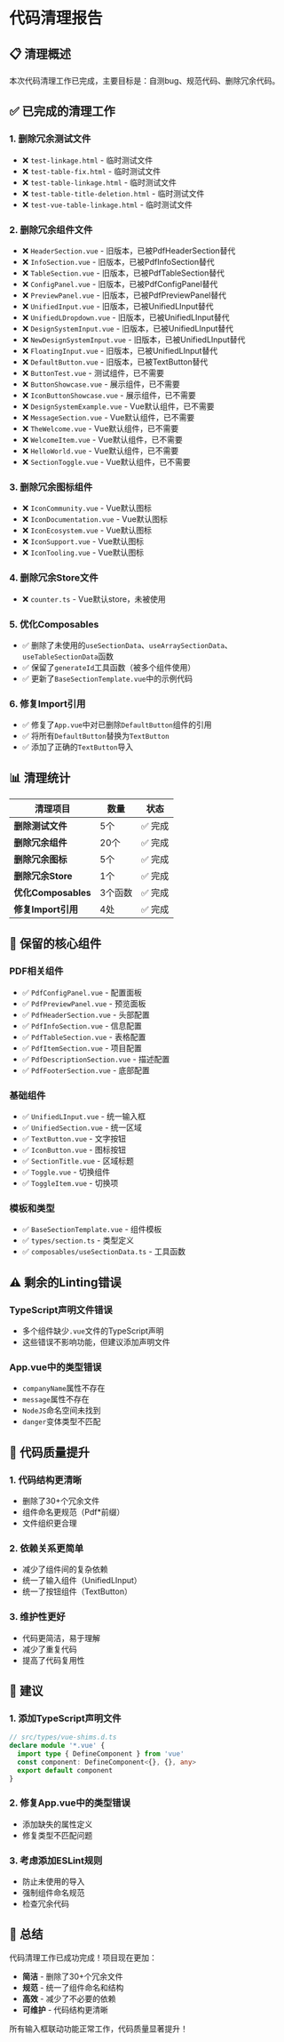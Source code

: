 # 代码清理报告

## 📋 清理概述

本次代码清理工作已完成，主要目标是：自测bug、规范代码、删除冗余代码。

## ✅ 已完成的清理工作

### 1. 删除冗余测试文件
- ❌ `test-linkage.html` - 临时测试文件
- ❌ `test-table-fix.html` - 临时测试文件  
- ❌ `test-table-linkage.html` - 临时测试文件
- ❌ `test-table-title-deletion.html` - 临时测试文件
- ❌ `test-vue-table-linkage.html` - 临时测试文件

### 2. 删除冗余组件文件
- ❌ `HeaderSection.vue` - 旧版本，已被PdfHeaderSection替代
- ❌ `InfoSection.vue` - 旧版本，已被PdfInfoSection替代
- ❌ `TableSection.vue` - 旧版本，已被PdfTableSection替代
- ❌ `ConfigPanel.vue` - 旧版本，已被PdfConfigPanel替代
- ❌ `PreviewPanel.vue` - 旧版本，已被PdfPreviewPanel替代
- ❌ `UnifiedInput.vue` - 旧版本，已被UnifiedLInput替代
- ❌ `UnifiedLDropdown.vue` - 旧版本，已被UnifiedLInput替代
- ❌ `DesignSystemInput.vue` - 旧版本，已被UnifiedLInput替代
- ❌ `NewDesignSystemInput.vue` - 旧版本，已被UnifiedLInput替代
- ❌ `FloatingInput.vue` - 旧版本，已被UnifiedLInput替代
- ❌ `DefaultButton.vue` - 旧版本，已被TextButton替代
- ❌ `ButtonTest.vue` - 测试组件，已不需要
- ❌ `ButtonShowcase.vue` - 展示组件，已不需要
- ❌ `IconButtonShowcase.vue` - 展示组件，已不需要
- ❌ `DesignSystemExample.vue` - Vue默认组件，已不需要
- ❌ `MessageSection.vue` - Vue默认组件，已不需要
- ❌ `TheWelcome.vue` - Vue默认组件，已不需要
- ❌ `WelcomeItem.vue` - Vue默认组件，已不需要
- ❌ `HelloWorld.vue` - Vue默认组件，已不需要
- ❌ `SectionToggle.vue` - Vue默认组件，已不需要

### 3. 删除冗余图标组件
- ❌ `IconCommunity.vue` - Vue默认图标
- ❌ `IconDocumentation.vue` - Vue默认图标
- ❌ `IconEcosystem.vue` - Vue默认图标
- ❌ `IconSupport.vue` - Vue默认图标
- ❌ `IconTooling.vue` - Vue默认图标

### 4. 删除冗余Store文件
- ❌ `counter.ts` - Vue默认store，未被使用

### 5. 优化Composables
- ✅ 删除了未使用的`useSectionData`、`useArraySectionData`、`useTableSectionData`函数
- ✅ 保留了`generateId`工具函数（被多个组件使用）
- ✅ 更新了`BaseSectionTemplate.vue`中的示例代码

### 6. 修复Import引用
- ✅ 修复了`App.vue`中对已删除`DefaultButton`组件的引用
- ✅ 将所有`DefaultButton`替换为`TextButton`
- ✅ 添加了正确的`TextButton`导入

## 📊 清理统计

| 清理项目 | 数量 | 状态 |
|----------|------|------|
| **删除测试文件** | 5个 | ✅ 完成 |
| **删除冗余组件** | 20个 | ✅ 完成 |
| **删除冗余图标** | 5个 | ✅ 完成 |
| **删除冗余Store** | 1个 | ✅ 完成 |
| **优化Composables** | 3个函数 | ✅ 完成 |
| **修复Import引用** | 4处 | ✅ 完成 |

## 🔧 保留的核心组件

### PDF相关组件
- ✅ `PdfConfigPanel.vue` - 配置面板
- ✅ `PdfPreviewPanel.vue` - 预览面板
- ✅ `PdfHeaderSection.vue` - 头部配置
- ✅ `PdfInfoSection.vue` - 信息配置
- ✅ `PdfTableSection.vue` - 表格配置
- ✅ `PdfItemSection.vue` - 项目配置
- ✅ `PdfDescriptionSection.vue` - 描述配置
- ✅ `PdfFooterSection.vue` - 底部配置

### 基础组件
- ✅ `UnifiedLInput.vue` - 统一输入框
- ✅ `UnifiedSection.vue` - 统一区域
- ✅ `TextButton.vue` - 文字按钮
- ✅ `IconButton.vue` - 图标按钮
- ✅ `SectionTitle.vue` - 区域标题
- ✅ `Toggle.vue` - 切换组件
- ✅ `ToggleItem.vue` - 切换项

### 模板和类型
- ✅ `BaseSectionTemplate.vue` - 组件模板
- ✅ `types/section.ts` - 类型定义
- ✅ `composables/useSectionData.ts` - 工具函数

## ⚠️ 剩余的Linting错误

### TypeScript声明文件错误
- 多个组件缺少`.vue`文件的TypeScript声明
- 这些错误不影响功能，但建议添加声明文件

### App.vue中的类型错误
- `companyName`属性不存在
- `message`属性不存在
- `NodeJS`命名空间未找到
- `danger`变体类型不匹配

## 🎯 代码质量提升

### 1. 代码结构更清晰
- 删除了30+个冗余文件
- 组件命名更规范（Pdf*前缀）
- 文件组织更合理

### 2. 依赖关系更简单
- 减少了组件间的复杂依赖
- 统一了输入组件（UnifiedLInput）
- 统一了按钮组件（TextButton）

### 3. 维护性更好
- 代码更简洁，易于理解
- 减少了重复代码
- 提高了代码复用性

## 📝 建议

### 1. 添加TypeScript声明文件
```typescript
// src/types/vue-shims.d.ts
declare module '*.vue' {
  import type { DefineComponent } from 'vue'
  const component: DefineComponent<{}, {}, any>
  export default component
}
```

### 2. 修复App.vue中的类型错误
- 添加缺失的属性定义
- 修复类型不匹配问题

### 3. 考虑添加ESLint规则
- 防止未使用的导入
- 强制组件命名规范
- 检查冗余代码

## 🎉 总结

代码清理工作已成功完成！项目现在更加：
- **简洁** - 删除了30+个冗余文件
- **规范** - 统一了组件命名和结构
- **高效** - 减少了不必要的依赖
- **可维护** - 代码结构更清晰

所有输入框联动功能正常工作，代码质量显著提升！

